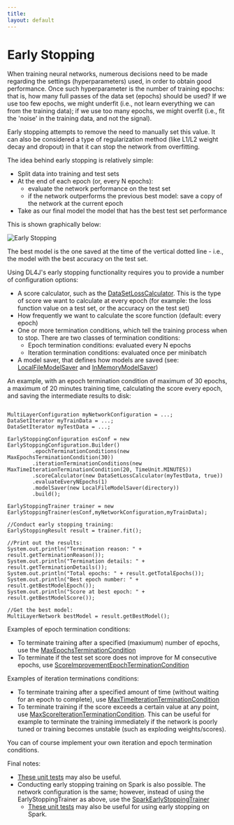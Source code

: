 ```yaml
---
title: 
layout: default
---
```


# Early Stopping

When training neural networks, numerous decisions need to be made regarding the settings (hyperparameters) used, in order to obtain good performance. Once such hyperparameter is the number of training epochs: that is, how many full passes of the data set (epochs) should be used? If we use too few epochs, we might underfit (i.e., not learn everything we can from the training data); if we use too many epochs, we might overfit (i.e., fit the 'noise' in the training data, and not the signal).

Early stopping attempts to remove the need to manually set this value. It can also be considered a type of regularization method (like L1/L2 weight decay and dropout) in that it can stop the network from overfitting.

The idea behind early stopping is relatively simple:

* Split data into training and test sets
* At the end of each epoch (or, every N epochs):
  * evaluate the network performance on the test set
  * if the network outperforms the previous best model: save a copy of the network at the current epoch
* Take as our final model the model that has the best test set performance


This is shown graphically below:

![Early Stopping](../img/earlystopping.png)

The best model is the one saved at the time of the vertical dotted line - i.e., the model with the best accuracy on the test set.


Using DL4J's early stopping functionality requires you to provide a number of configuration options:

* A score calculator, such as the [DataSetLossCalculator](https://github.com/deeplearning4j/deeplearning4j/blob/master/deeplearning4j-core/src/main/java/org/deeplearning4j/earlystopping/scorecalc/DataSetLossCalculator.java). This is the type of score we want to calculate at every epoch (for example: the loss function value on a test set, or the accuracy on the test set)
* How frequently we want to calculate the score function (default: every epoch)
* One or more termination conditions, which tell the training process when to stop. There are two classes of termination conditions:
  * Epoch termination conditions: evaluated every N epochs
  * Iteration termination conditions: evaluated once per minibatch
* A model saver, that defines how models are saved (see: [LocalFileModelSaver](https://github.com/deeplearning4j/deeplearning4j/blob/master/deeplearning4j-core/src/main/java/org/deeplearning4j/earlystopping/saver/LocalFileModelSaver.java) and [InMemoryModelSaver](https://github.com/deeplearning4j/deeplearning4j/blob/master/deeplearning4j-core/src/main/java/org/deeplearning4j/earlystopping/saver/InMemoryModelSaver.java))

An example, with an epoch termination condition of maximum of 30 epochs, a maximum of 20 minutes training time, calculating the score every epoch, and saving the intermediate results to disk:

```

MultiLayerConfiguration myNetworkConfiguration = ...;
DataSetIterator myTrainData = ...;
DataSetIterator myTestData = ...;

EarlyStoppingConfiguration esConf = new EarlyStoppingConfiguration.Builder()
		.epochTerminationConditions(new MaxEpochsTerminationCondition(30))
		.iterationTerminationConditions(new MaxTimeIterationTerminationCondition(20, TimeUnit.MINUTES))
		.scoreCalculator(new DataSetLossCalculator(myTestData, true))
        .evaluateEveryNEpochs(1)
		.modelSaver(new LocalFileModelSaver(directory))
		.build();

EarlyStoppingTrainer trainer = new EarlyStoppingTrainer(esConf,myNetworkConfiguration,myTrainData);

//Conduct early stopping training:
EarlyStoppingResult result = trainer.fit();

//Print out the results:
System.out.println("Termination reason: " + result.getTerminationReason());
System.out.println("Termination details: " + result.getTerminationDetails());
System.out.println("Total epochs: " + result.getTotalEpochs());
System.out.println("Best epoch number: " + result.getBestModelEpoch());
System.out.println("Score at best epoch: " + result.getBestModelScore());

//Get the best model:
MultiLayerNetwork bestModel = result.getBestModel();

```




Examples of epoch termination conditions:

* To terminate training after a specified (maxiumum) number of epochs, use the [MaxEpochsTerminationCondition](https://github.com/deeplearning4j/deeplearning4j/blob/master/deeplearning4j-core/src/main/java/org/deeplearning4j/earlystopping/termination/MaxEpochsTerminationCondition.java)
* To terminate if the test set score does not improve for M consecutive epochs, use [ScoreImprovementEpochTerminationCondition](https://github.com/deeplearning4j/deeplearning4j/blob/master/deeplearning4j-core/src/main/java/org/deeplearning4j/earlystopping/termination/ScoreImprovementEpochTerminationCondition.java)

Examples of iteration terminations conditions:

* To terminate training after a specified amount of time (without waiting for an epoch to complete),  use [MaxTimeIterationTerminationCondition](https://github.com/deeplearning4j/deeplearning4j/blob/master/deeplearning4j-core/src/main/java/org/deeplearning4j/earlystopping/termination/MaxTimeIterationTerminationCondition.java)
* To terminate training if the score exceeds a certain value at any point, use [MaxScoreIterationTerminationCondition](https://github.com/deeplearning4j/deeplearning4j/blob/master/deeplearning4j-core/src/main/java/org/deeplearning4j/earlystopping/termination/MaxScoreIterationTerminationCondition.java). This can be useful for example to terminate the training immediately if the network is poorly tuned or training becomes unstable (such as exploding weights/scores).

You can of course implement your own iteration and epoch termination conditions.


Final notes:

* [These unit tests](https://github.com/deeplearning4j/deeplearning4j/blob/master/deeplearning4j-core/src/test/java/org/deeplearning4j/earlystopping/TestEarlyStopping.java) may also be useful.
* Conducting early stopping training on Spark is also possible. The network configuration is the same; however, instead of using the EarlyStoppingTrainer as above, use the [SparkEarlyStoppingTrainer](https://github.com/deeplearning4j/deeplearning4j/blob/master/deeplearning4j-scaleout/spark/dl4j-spark/src/main/java/org/deeplearning4j/spark/earlystopping/SparkEarlyStoppingTrainer.java)
  *  [These unit tests](https://github.com/deeplearning4j/deeplearning4j/blob/master/deeplearning4j-scaleout/spark/dl4j-spark/src/test/java/org/deeplearning4j/spark/TestEarlyStoppingSpark.java) may also be useful for using early stopping on Spark.
